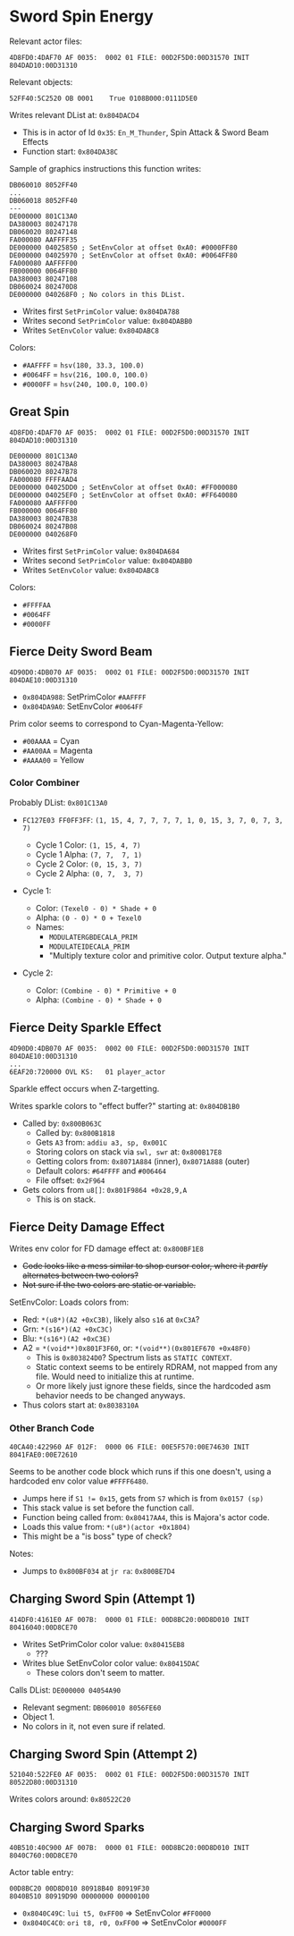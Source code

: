 Sword Spin Energy
=================

Relevant actor files:
```
4D8FD0:4DAF70 AF 0035:  0002 01 FILE: 00D2F5D0:00D31570 INIT 804DAD10:00D31310
```

Relevant objects:
```
52FF40:5C2520 OB 0001    True 0108B000:0111D5E0
```

Writes relevant DList at: `0x804DACD4`
- This is in actor of Id `0x35`: `En_M_Thunder`, Spin Attack & Sword Beam Effects
- Function start: `0x804DA38C`

Sample of graphics instructions this function writes:

```
DB060010 8052FF40
...
DB060018 8052FF40
---
DE000000 801C13A0
DA380003 80247178
DB060020 80247148
FA000080 AAFFFF35
DE000000 04025850 ; SetEnvColor at offset 0xA0: #0000FF80
DE000000 04025970 ; SetEnvColor at offset 0xA0: #0064FF80
FA000080 AAFFFF00
FB000000 0064FF80
DA380003 80247108
DB060024 802470D8
DE000000 040268F0 ; No colors in this DList.
```

- Writes first `SetPrimColor` value: `0x804DA788`
- Writes second `SetPrimColor` value: `0x804DABB0`
- Writes `SetEnvColor` value: `0x804DABC8`

Colors:
- `#AAFFFF` = `hsv(180, 33.3, 100.0)`
- `#0064FF` = `hsv(216, 100.0, 100.0)`
- `#0000FF` = `hsv(240, 100.0, 100.0)`

## Great Spin

```
4D8FD0:4DAF70 AF 0035:  0002 01 FILE: 00D2F5D0:00D31570 INIT 804DAD10:00D31310
```

```
DE000000 801C13A0
DA380003 80247BA8
DB060020 80247B78
FA000080 FFFFAAD4
DE000000 04025DD0 ; SetEnvColor at offset 0xA0: #FF000080
DE000000 04025EF0 ; SetEnvColor at offset 0xA0: #FF640080
FA000080 AAFFFF00
FB000000 0064FF80
DA380003 80247B38
DB060024 80247B08
DE000000 040268F0
```

- Writes first `SetPrimColor` value: `0x804DA684`
- Writes second `SetPrimColor` value: `0x804DABB0`
- Writes `SetEnvColor` value: `0x804DABC8`

Colors:
- `#FFFFAA`
- `#0064FF`
- `#0000FF`

## Fierce Deity Sword Beam

```
4D90D0:4DB070 AF 0035:  0002 01 FILE: 00D2F5D0:00D31570 INIT 804DAE10:00D31310
```

- `0x804DA988`: SetPrimColor `#AAFFFF`
- `0x804DA9A0`: SetEnvColor  `#0064FF`

Prim color seems to correspond to Cyan-Magenta-Yellow:
- `#00AAAA` = Cyan
- `#AA00AA` = Magenta
- `#AAAA00` = Yellow

### Color Combiner

Probably DList: `0x801C13A0`
- `FC127E03 FF0FF3FF`: `(1, 15, 4, 7, 7, 7, 7, 1, 0, 15, 3, 7, 0, 7, 3, 7)`
  - Cycle 1 Color: `(1, 15, 4, 7)`
  - Cycle 1 Alpha: `(7, 7,  7, 1)`
  - Cycle 2 Color: `(0, 15, 3, 7)`
  - Cycle 2 Alpha: `(0, 7,  3, 7)`

- Cycle 1:
  - Color: `(Texel0 - 0) * Shade + 0`
  - Alpha: `(0 - 0) * 0 + Texel0`
  - Names:
    - `MODULATERGBDECALA_PRIM`
    - `MODULATEIDECALA_PRIM`
    - "Multiply texture color and primitive color. Output texture alpha."
- Cycle 2:
  - Color: `(Combine - 0) * Primitive + 0`
  - Alpha: `(Combine - 0) * Shade + 0`

## Fierce Deity Sparkle Effect

```
4D90D0:4DB070 AF 0035:  0002 00 FILE: 00D2F5D0:00D31570 INIT 804DAE10:00D31310
...
6EAF20:720000 OVL KS:   01 player_actor
```

Sparkle effect occurs when Z-targetting.

Writes sparkle colors to "effect buffer?" starting at: `0x804DB1B0`
- Called by: `0x800B063C`
  - Called by: `0x800B1818`
  - Gets `A3` from: `addiu a3, sp, 0x001C`
  - Storing colors on stack via `swl, swr` at: `0x800B17E8`
  - Getting colors from: `0x8071A884` (inner), `0x8071A888` (outer)
  - Default colors: `#64FFFF` and `#006464`
  - File offset: `0x2F964`
- Gets colors from `u8[]`: `0x801F9864 +0x28,9,A`
  - This is on stack.

## Fierce Deity Damage Effect

Writes env color for FD damage effect at: `0x800BF1E8`
- ~~Code looks like a mess similar to shop cursor color, where it *partly* alternates between two colors?~~
- ~~Not sure if the two colors are static or variable.~~

SetEnvColor: Loads colors from:
- Red: `*(u8*)(A2 +0xC3B)`, likely also `s16` at `0xC3A`?
- Grn: `*(s16*)(A2 +0xC3C)`
- Blu: `*(s16*)(A2 +0xC3E)`
- A2 = `*(void**)0x801F3F60`, or: `*(void**)(0x801EF670 +0x48F0)`
  - This is `0x803824D0`? Spectrum lists as `STATIC CONTEXT`.
  - Static context seems to be entirely RDRAM, not mapped from any file. Would need to initialize this at runtime.
  - Or more likely just ignore these fields, since the hardcoded asm behavior needs to be changed anyways.
- Thus colors start at: `0x8038310A`

### Other Branch Code

```
40CA40:422960 AF 012F:  0000 06 FILE: 00E5F570:00E74630 INIT 8041FAE0:00E72610
```

Seems to be another code block which runs if this one doesn't, using a hardcoded env color value `#FFFF6480`.
- Jumps here if `S1 != 0x15`, gets from `S7` which is from `0x0157 (sp)`
- This stack value is set before the function call.
- Function being called from: `0x80417AA4`, this is Majora's actor code.
- Loads this value from: `*(u8*)(actor +0x1804)`
- This might be a "is boss" type of check?

Notes:
- Jumps to `0x800BF034` at `jr ra`: `0x800BE7D4`

## Charging Sword Spin (Attempt 1)

```
414DF0:4161E0 AF 007B:  0000 01 FILE: 00D8BC20:00D8D010 INIT 80416040:00D8CE70
```

- Writes SetPrimColor color value: `0x80415EB8`
  - ???
- Writes blue SetEnvColor color value: `0x80415DAC`
  - These colors don't seem to matter.

Calls DList: `DE000000 04054A90`
- Relevant segment: `DB060010 8056FE60`
- Object 1.
- No colors in it, not even sure if related.

## Charging Sword Spin (Attempt 2)

```
521040:522FE0 AF 0035:  0002 01 FILE: 00D2F5D0:00D31570 INIT 80522D80:00D31310
```

Writes colors around: `0x80522C20`

## Charging Sword Sparks

```
40B510:40C900 AF 007B:  0000 01 FILE: 00D8BC20:00D8D010 INIT 8040C760:00D8CE70
```

Actor table entry:
```
00D8BC20 00D8D010 80918B40 80919F30
8040B510 80919D90 00000000 00000100
```

- `0x8040C49C`: `lui t5, 0xFF00`     => SetEnvColor `#FF0000`
- `0x8040C4C0`: `ori t8, r0, 0xFF00` => SetEnvColor `#0000FF`
